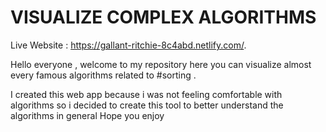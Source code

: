 # VISUALIZE COMPLEX ALGORITHMS
Live Website : https://gallant-ritchie-8c4abd.netlify.com/.

Hello everyone , welcome to my repository here you can visualize almost every famous algorithms related to #sorting .

I created this web app because i was not feeling comfortable with algorithms so i decided to create this tool to better understand the algorithms in general
Hope you enjoy